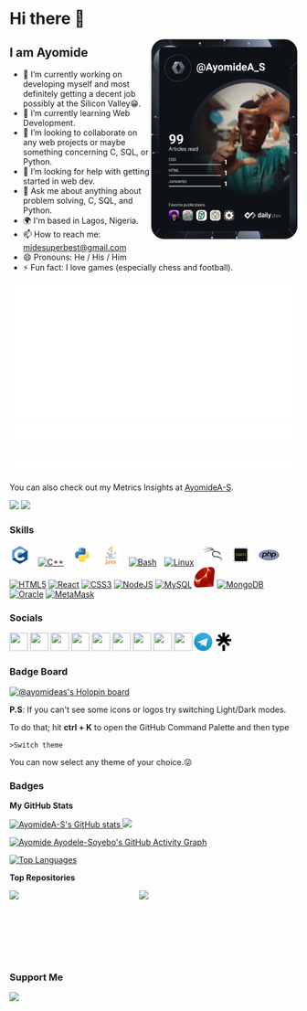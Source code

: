 # Hi there 👋

<!--
**AyomideA-S/AyomideA-S** is a ✨ _special_ ✨ repository because its `README.md` (this file) appears on your GitHub profile.
-->

<div align="left">
  <a href="https://api.daily.dev/get?r=AyomideA_S" target="_blank">
    <img
      width="256"
      align="right"
      src="https://raw.githubusercontent.com/AyomideA-S/AyomideA-S/devcard/devcard.svg" width="256" alt="Ayomide Ayodele-Soyebo's Dev Card"
    />
  </a>
</div>

## I am Ayomide

- 🔭 I’m currently working on developing myself and most definitely getting a decent job possibly at the Silicon Valley😁.
- 🌱 I’m currently learning Web Development.
- 👯 I’m looking to collaborate on any web projects or maybe something concerning C, SQL, or Python.
- 🤔 I’m looking for help with getting started in web dev.
- 💬 Ask me about anything about problem solving, C, SQL, and Python.
- 🌍  I'm based in Lagos, Nigeria.
- 📫 How to reach me: [midesuperbest@gmail.com](mailto:midesuperbest@gmail.com)
- 😄 Pronouns: He / His / Him
- ⚡ Fun fact: I love games (especially chess and football).

![Metrics](https://raw.githubusercontent.com/AyomideA-S/AyomideA-S/github-metrics/github-metrics.svg)
![Notable contributions](https://raw.githubusercontent.com/AyomideA-S/AyomideA-S/github-metrics/notable.svg)
![Coding habits](https://raw.githubusercontent.com/AyomideA-S/AyomideA-S/github-metrics/habits.svg)
![Achievements](https://raw.githubusercontent.com/AyomideA-S/AyomideA-S/github-metrics/achievements.svg)

You can also check out my Metrics Insights at [AyomideA-S](https://metrics.lecoq.io/about/AyomideA-S).

<a href="https://www.twitter.com/Shobzy17" target="_blank" rel="noreferrer"><img
src="https://img.shields.io/twitter/follow/Shobzy17?logo=twitter&style=plastic&color=0891b2&labelColor=1c1917"
/></a>
<a href="https://www.github.com/AyomideA-S" target="_blank" rel="noreferrer"><img
src="https://img.shields.io/github/followers/AyomideA-S?logo=github&style=plastic&color=0891b2&labelColor=1c1917" /></a>
### Skills

<p align="left">
<a href="https://en.wikipedia.org/wiki/C_(programming_language)" target="_blank" rel="noreferrer"><img src="https://raw.githubusercontent.com/github/explore/f3e22f0dca2be955676bc70d6214b95b13354ee8/topics/c/c.png" style="padding-right:10px;" width="36px" height="36" alt="C" /></a>
<a href="https://en.wikipedia.org/wiki/C%2B%2B" target="_blank" rel="noreferrer"><img src="https://upload.wikimedia.org/wikipedia/commons/1/18/ISO_C%2B%2B_Logo.svg" style="padding-right:10px;" width="36px" height="36" alt="C++" /></a>
<a href="https://www.python.org/" target="_blank" rel="noreferrer"><img src="https://raw.githubusercontent.com/github/explore/f3e22f0dca2be955676bc70d6214b95b13354ee8/topics/python/python.png" style="padding-right:10px;" width="36px" height="36" alt="Python" /></a>
<a href="https://www.java.com/" target="_blank" rel="noreferrer"><img src="https://raw.githubusercontent.com/github/explore/5b3600551e122a3277c2c5368af2ad5725ffa9a1/topics/java/java.png" style="padding-right:10px;" width="36px" height="36" alt="Java" /></a>
<a href="https://www.gnu.org/software/bash/" target="_blank" rel="noreferrer"><img src="https://upload.wikimedia.org/wikipedia/commons/8/82/Gnu-bash-logo.svg" style="padding-right:10px;" width="36px" height="36" alt="Bash" /></a>
<a href="https://www.linuxfoundation.org/" target="_blank" rel="noreferrer"><img src="https://upload.wikimedia.org/wikipedia/commons/3/35/Tux.svg" style="padding-right:10px;" width="36px" height="36" alt="Linux" /></a>
<a href="https://www.kali.org/" target="_blank" rel="noreferrer"><img src="https://raw.githubusercontent.com/AyomideA-S/AyomideA-S/svg/kalilinux.svg" style="padding-right:10px;" width="36px" height="36" alt="Kali Linux" /></a>
<a href="https://en.wikipedia.org/wiki/Assembly_language" target="_blank" rel="noreferrer"><img src="https://raw.githubusercontent.com/github/explore/e495457f5ff28c343f9e422f8e3cf80fd3e80890/topics/assembly/assembly.png" style="padding-right:10px;" width="36px" height="36" alt="Assembly" /></a>
<a href="https://www.php.net/" target="_blank" rel="noreferrer"><img src="https://raw.githubusercontent.com/github/explore/f3e22f0dca2be955676bc70d6214b95b13354ee8/topics/php/php.png" style="padding-right:10px;" width="36px" height="36" alt="PHP" /></a>
<a href="https://developer.mozilla.org/en-US/docs/Glossary/HTML5" target="_blank" rel="noreferrer"><img src="https://raw.githubusercontent.com/danielcranney/readme-generator/main/public/icons/skills/html5-colored.svg" width="36" height="36" alt="HTML5" /></a>
<a href="https://reactjs.org/" target="_blank" rel="noreferrer"><img src="https://raw.githubusercontent.com/danielcranney/readme-generator/main/public/icons/skills/react-colored.svg" width="36" height="36" alt="React" /></a>
<a href="https://www.w3.org/TR/CSS/#css" target="_blank" rel="noreferrer"><img src="https://raw.githubusercontent.com/danielcranney/readme-generator/main/public/icons/skills/css3-colored.svg" width="36" height="36" alt="CSS3" /></a>
<a href="https://nodejs.org/en/" target="_blank" rel="noreferrer"><img src="https://raw.githubusercontent.com/danielcranney/readme-generator/main/public/icons/skills/nodejs-colored.svg" width="36" height="36" alt="NodeJS" /></a>
<a href="https://www.mysql.com/" target="_blank" rel="noreferrer"><img src="https://raw.githubusercontent.com/danielcranney/readme-generator/main/public/icons/skills/mysql-colored.svg" width="36" height="36" alt="MySQL" /></a>
<a href="https://www.ruby-lang.org" target="_blank" rel="noreferrer"><img src="https://raw.githubusercontent.com/github/explore/80688e429a7d4ef2fca1e82350fe8e3517d3494d/topics/ruby/ruby.png" width="36" height="36" alt="Ruby" /></a>
<a href="https://www.mongodb.com/" target="_blank" rel="noreferrer"><img src="https://raw.githubusercontent.com/danielcranney/readme-generator/main/public/icons/skills/mongodb-colored.svg" width="36" height="36" alt="MongoDB" /></a>
<a href="https://www.oracle.com/uk/index.html" target="_blank" rel="noreferrer"><img src="https://raw.githubusercontent.com/danielcranney/readme-generator/main/public/icons/skills/oracle-colored.svg" width="36" height="36" alt="Oracle" /></a>
<a href="https://metamask.io/" target="_blank" rel="noreferrer"><img src="https://raw.githubusercontent.com/danielcranney/readme-generator/main/public/icons/skills/metamask-colored.svg" width="36" height="36" alt="MetaMask" /></a>
</p>

### Socials

<p align="left"> <a href="https://www.dev.to/ay0mid3as" target="_blank" rel="noreferrer"><img src="https://raw.githubusercontent.com/danielcranney/readme-generator/main/public/icons/socials/devdotto-dark.svg" width="32" height="32" /></a> <a href="https://discord.com/users/AyomideA-S#2154" target="_blank" rel="noreferrer"><img src="https://raw.githubusercontent.com/danielcranney/readme-generator/main/public/icons/socials/discord.svg" width="32" height="32" /></a> <a href="https://www.facebook.com/ayomide.ayodelesoyebo" target="_blank" rel="noreferrer"><img src="https://raw.githubusercontent.com/danielcranney/readme-generator/main/public/icons/socials/facebook.svg" width="32" height="32" /></a> <a href="https://www.github.com/AyomideA-S" target="_blank" rel="noreferrer"><img src="https://raw.githubusercontent.com/danielcranney/readme-generator/main/public/icons/socials/github-dark.svg" width="32" height="32" /></a> <a href="https://www.instagram.com/ayomidea_s" target="_blank" rel="noreferrer"><img src="https://raw.githubusercontent.com/danielcranney/readme-generator/main/public/icons/socials/instagram.svg" width="32" height="32" /></a> <a href="https://www.linkedin.com/in/ayomide-ayodele-soyebo" target="_blank" rel="noreferrer"><img src="https://raw.githubusercontent.com/danielcranney/readme-generator/main/public/icons/socials/linkedin.svg" width="32" height="32" /></a> <a href="http://www.medium.com/@midesuperbest" target="_blank" rel="noreferrer"><img src="https://raw.githubusercontent.com/danielcranney/readme-generator/main/public/icons/socials/medium-dark.svg" width="32" height="32" /></a> <a href="https://www.stackoverflow.com/users/15664203/ayomide" target="_blank" rel="noreferrer"><img src="https://raw.githubusercontent.com/danielcranney/readme-generator/main/public/icons/socials/stackoverflow.svg" width="32" height="32" /></a> <a href="https://www.twitter.com/Shobzy17" target="_blank" rel="noreferrer"><img src="https://raw.githubusercontent.com/danielcranney/readme-generator/main/public/icons/socials/twitter.svg" width="32" height="32" /></a> <a href="https://t.me/AyomideA_S" target="_blank" rel="noreferrer"><img src="https://raw.githubusercontent.com/github/explore/80688e429a7d4ef2fca1e82350fe8e3517d3494d/topics/telegram/telegram.png" width="32" height="32" /></a> <a href="https://linktr.ee/ayomide_as" target="_blank" rel="noreferrer"><img src="https://github.com/AyomideA-S/AyomideA-S/blob/svg/linktree.svg" width="32" height="32" /></a></p>

### Badge Board

[![@ayomideas's Holopin board](https://holopin.io/api/user/board?user=ayomideas)](https://holopin.io/@ayomideas)

**P.S**: If you can't see some icons or logos try switching Light/Dark modes.

To do that; hit **ctrl + K** to open the GitHub Command Palette and then type
```github 
>Switch theme
```
You can now select any theme of your choice.😜

### Badges

<b>My GitHub Stats</b>

<div align="left">
    <a href="http://www.github.com/AyomideA-S">
        <img 
             src="https://github-readme-stats.ayomidea-s.vercel.app/api?username=AyomideA-S&show_icons=true&hide=&count_private=true&theme=vision-friendly-dark" 
             alt="AyomideA-S's GitHub stats" 
        />
    </a>
    <a href="http://www.github.com/AyomideA-S">
        <img 
             src="https://github-readme-streak-stats.herokuapp.com/?user=AyomideA-S&theme=vision-friendly-dark" 
        />
    </a>
</div>

[![Ayomide Ayodele-Soyebo's GitHub Activity Graph](https://github-readme-activity-graph-psi.vercel.app/graph?username=AyomideA-S&theme=chartreuse-dark)](https://github.com/AyomideA-S/github-readme-activity-graph)

<a href="https://github.com/AyomideA-S" align="left"><img src="https://github-readme-stats.ayomidea-s.vercel.app/api/top-langs/?username=AyomideA-S&langs_count=10&layout=compact&theme=vision-friendly-dark" alt="Top Languages" /></a>
  
<!-- <b>Codiga Badge</b>

<a href="https://app.codiga.io/hub/user/github">
  <img src="https://api.codiga.io/public/badge/user/github/ayomidea-s?style=dark" alt="codiga badge" />
</a> -->

<b>Top Repositories</b>

<div width="100%" align="center"><a href="https://github.com/AyomideA-S/restaurant-website" align="left"><img align="left" width="45%" src="https://github-readme-stats.vercel.app/api/pin/?username=AyomideA-S&repo=restaurant-website&theme=github_dark" /></a></div>
  
<div width="100%" align="center"><a href="https://github.com/AyomideA-S/AlteMatrix" align="left"><img align="left" width="45%" src="https://github-readme-stats.vercel.app/api/pin/?username=AyomideA-S&repo=AlteMatrix&theme=github_dark" /></a></div><br /><br /><br /><br /><br /><br /><br />

### Support Me

<a href="https://www.buymeacoffee.com/AyomideAS"><img src="https://cdn.buymeacoffee.com/buttons/v2/default-yellow.png" width="200" /></a>

<!-- 
[![Readme Card](https://github-readme-stats.vercel.app/api/pin/?username=AyomideA-S&repo=AyomideA-S)](https://github.com/AyomideA-S/github-readme-stats)
 -->
